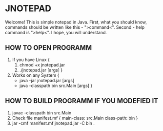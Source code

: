 # JNOTEPAD
Welcome! This is simple notepad in Java.
First, what you should know, commands should be written like this - ">command<".
Second - help command is ">help<".
I hope, you will understand.

HOW TO OPEN PROGRAMM
--------------------
1) If you have Linux {
    1. chmod +x jnotepad.jar
    2. ./jnotepad.jar [args]
}
2) Works on any System {
    * java -jar jnotepad.jar [args]
    * java -classpath bin src.Main [args]
}

HOW TO BUILD PROGRAMM IF YOU MODEFIED IT
----------------------------------------
1) javac -classpath bin src.Main
2) Check file manifest.mf {
    main-class: src.Main
    class-path: bin
}
3) jar -cmf manifest.mf jnotepad.jar -C bin .